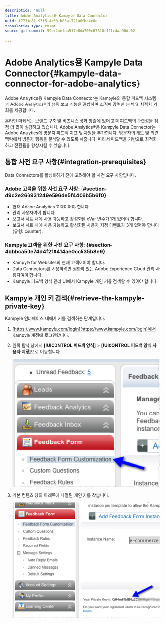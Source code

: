 ```yaml
---
description: 'null'
title: Adobe Analytics용 Kampyle Data Connector
uuid: f7733c81-93f5-4c50-b83a-721a6fbd4e8e
translation-type: tm+mt
source-git-commit: 99ee24efaa517e8da700c67818c111c4aa90dc02

---
```



# Adobe Analytics용 Kampyle Data Connector{#kampyle-data-connector-for-adobe-analytics}

Adobe Analytics용 Kampyle Data Connector는 Kampyle의 통합 피드백 시스템과 Adobe Analytics®의 행동 보고 기능을 결합하여 조직에 강력한 분석 및 최적화 기회를 제공합니다.

온라인 마케터는 브랜드 구축 및 비즈니스 성과 창출에 있어 고객 피드백의 관련성을 점점 더 많이 실감하고 있습니다. Adobe Analytics®용 Kampyle Data Connector는 Adobe Analytics에 방문자 피드백 지표 및 차원을 추가합니다. 방문자의 태도 및 의견 맥락에서 방문자 행동을 분석할 수 있도록 해줍니다. 따라서 피드백을 기반으로 최적화하고 전환율을 향상시킬 수 있습니다.

## 통합 사전 요구 사항{#integration-prerequisites}

Data Connectors를 활성화하기 전에 고려해야 할 사전 요구 사항입니다.

### Adobe 고객을 위한 사전 요구 사항: {#section-d9c2e266931249e596de5f4406b5b6f0}

* 현재 Adobe Analytics 고객이어야 합니다.
* 관리 사용자여야 합니다.
* 보고서 세트 내에 사용 가능하고 활성화된 eVar 변수가 1개 있어야 합니다.
* 보고서 세트 내에 사용 가능하고 활성화된 사용자 지정 이벤트가 3개 있어야 합니다(유형: counter).

### Kampyle 고객을 위한 사전 요구 사항: {#section-4bbbca50e74d4f218414ae0cc535b8e9}

* Kampyle for Websites의 현재 고객이어야 합니다.
* Data Connectors를 사용하려면 권한이 있는 Adobe Experience Cloud 관리 사용자여야 합니다.
* Kampyle 피드백 양식 관리 UI에서 Kampyle 개인 키를 검색할 수 있어야 합니다.

## Kampyle 개인 키 검색{#retrieve-the-kampyle-private-key}

Kampyle 인터페이스 내에서 키를 검색하는 단계입니다.

1. [https://www.kampyle.com/login](https://www.kampyle.com/login)에서 Kampyle 계정에 로그인합니다.
1. 왼쪽 탐색 창에서 **[!UICONTROL 피드백 양식]** > **[!UICONTROL 피드백 양식 사용자 지정]**&#x200B;으로 이동합니다.

   ![](assets/retrieve_key1.png)

1. 기본 컨텐츠 창의 아래쪽에 나열된 개인 키를 찾습니다.

   ![](assets/retrieve_key2.png)
